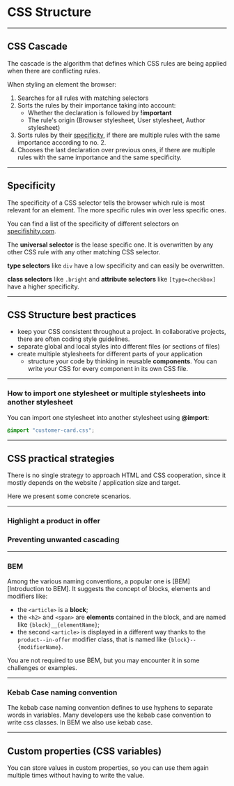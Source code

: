 # CSS Structure

---

## CSS Cascade

The cascade is the algorithm that defines which CSS rules are being applied when there are
conflicting rules.

When styling an element the browser:

1. Searches for all rules with matching selectors
2. Sorts the rules by their importance taking into account:
   - Whether the declaration is followed by **!important**
   - The rule's origin (Browser stylesheet, User stylesheet, Author stylesheet)
3. Sorts rules by their [specificity](#specificity), if there are multiple rules with the same
   importance according to no. 2.
4. Chooses the last declaration over previous ones, if there are multiple rules with the same
   importance and the same specificity.

---

## Specificity

The specificity of a CSS selector tells the browser which rule is most relevant for an element. The
more specific rules win over less specific ones.

You can find a list of the specificity of different selectors on
[specifishity.com](https://specifishity.com/).

The **universal selector** is the lease specific one. It is overwritten by any other CSS rule with
any other matching CSS selector.

**type selectors** like `div` have a low specificity and can easily be overwritten.

**class selectors** like `.bright` and **attribute selectors** like `[type=checkbox]` have a higher
specificity.

---

## CSS Structure best practices

- keep your CSS consistent throughout a project. In collaborative projects, there are often coding
  style guidelines.
- separate global and local styles into different files (or sections of files)
- create multiple stylesheets for different parts of your application
  - structure your code by thinking in reusable **components**. You can write your CSS for every
    component in its own CSS file.

---

### How to import one stylesheet or multiple stylesheets into another stylesheet

You can import one stylesheet into another stylesheet using **@import**:

```css
@import "customer-card.css";
```

---

## CSS practical strategies

There is no single strategy to approach HTML and CSS cooperation, since it mostly depends on the website / application size and target.

Here we present some concrete scenarios.

---

### Highlight a product in offer

### Preventing unwanted cascading

---

### BEM

Among the various naming conventions, a popular one is [BEM][Introduction to BEM]. It suggests the concept of blocks, elements and modifiers like:

- the `<article>` is a **block**;
- the `<h2>` and `<span>` are **elements** contained in the block, and are named like `{block}__{elementName}`;
- the second `<article>` is displayed in a different way thanks to the `product--in-offer` modifier class, that is named like `{block}--{modifierName}`.

You are not required to use BEM, but you may encounter it in some challenges or examples.

---

### Kebab Case naming convention

The kebab case naming convention defines to use hyphens to separate words in variables. Many
developers use the kebab case convention to write css classes. In BEM we also use kebab case.

---

## Custom properties (CSS variables)

You can store values in custom properties, so you can use them again multiple times without having
to write the value.
